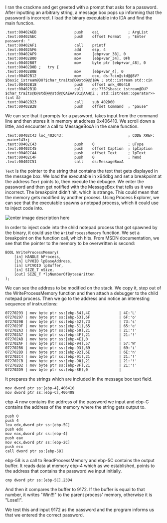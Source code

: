 
I ran the crackme and get greeted with a prompt that asks for a password. After inputting an arbitrary string, a message box pops up informing that the password is incorrect. I load the binary executable into IDA and find the main function. 

    .text:00402AEB                 push    esi             ; ArgList
    .text:00402AEC                 push    offset Format   ; "Enter password: "
    .text:00402AF1                 call    printf
    .text:00402AF6                 add     esp, 4
    .text:00402AF9                 mov     [ebp+var_38], 0
    .text:00402B00                 mov     [ebp+var_34], 0Fh
    .text:00402B07                 mov     byte ptr [ebp+var_48], 0
    .text:00402B0B ;   try {
    .text:00402B0B                 mov     [ebp+var_4], 0
    .text:00402B12                 mov     ecx, ds:?cin@std@@3V?$basic_istream@DU?$char_traits@D@std@@@1@A ; std::istream std::cin
    .text:00402B18                 push    offset unk_406410
    .text:00402B1D                 call    ds:??5?$basic_istream@DU?$char_traits@D@std@@@std@@QAEAAV01@AAH@Z ; std::istream::operator>>(int &)
    .text:00402B23                 call    sub_402D60
    .text:00402B28                 push    offset Command  ; "pause"

We can see that it prompts for a password, takes input from the command line and then stores it in memory at address 0x406410. We scroll down a little, and encounter a call to MessageBoxA in the same function.

    .text:00402C43 loc_402C43:                             ; CODE XREF: _main+143↑j
    .text:00402C43                 push    0               ; uType
    .text:00402C45                 push    offset Caption  ; lpCaption
    .text:00402C4A                 push    offset Text     ; lpText
    .text:00402C4F                 push    0               ; hWnd
    .text:00402C51                 call    ds:MessageBoxA

`Text` is the pointer to the string that contains the text that gets displayed in the message box. We load the executable in x64dbg and set a breakpoint at the address `Text` points to, then execute the debugee. We enter the password and then get notified with the MessageBox that tells us it was incorrect. The breakpoint didn't hit, which is strange. This could mean that the memory gets modified by another process. Using Process Explorer, we can see that the executable spawns a notepad process, which it could use to inject code into.

![enter image description here](https://i.imgur.com/JxgcGx8.png)

In order to inject code into the child notepad process that got spawned by the binary, it could use the `WriteProcessMemory` function. We set a breakpoint on the function call, which hits. From MSDN documentation, we see that the pointer to the memory to be overwritten is second:

    BOOL WriteProcessMemory( 
	    [in] HANDLE hProcess, 
	    [in] LPVOID lpBaseAddress, 
	    [in] LPCVOID lpBuffer, 
	    [in] SIZE_T nSize, 
	    [out] SIZE_T *lpNumberOfBytesWritten 
    );

We can see the address to be modified on the stack. We copy it, step out of the WriteProcessMemory function and then attach a debugger to the child notepad process. Then we go to the address and notice an interesting sequence of instructions:

    07270293 | mov byte ptr ss:[ebp-54],4C             | 4C:'L'
    07270297 | mov byte ptr ss:[ebp-53],6F             | 6F:'o'
    0727029B | mov byte ptr ss:[ebp-52],73             | 73:'s'
    0727029F | mov byte ptr ss:[ebp-51],65             | 65:'e'
    072702A3 | mov byte ptr ss:[ebp-50],21             | 21:'!'
    072702A7 | mov byte ptr ss:[ebp-4F],21             | 21:'!'
    072702AB | mov byte ptr ss:[ebp-4E],0              |
    072702AF | mov byte ptr ss:[ebp-94],57             | 57:'W'
    072702B6 | mov byte ptr ss:[ebp-93],69             | 69:'i'
    072702BD | mov byte ptr ss:[ebp-92],6E             | 6E:'n'
    072702C4 | mov byte ptr ss:[ebp-91],21             | 21:'!'
    072702CB | mov byte ptr ss:[ebp-90],21             | 21:'!'
    072702D2 | mov byte ptr ss:[ebp-8F],21             | 21:'!'
    072702D9 | mov byte ptr ss:[ebp-8E],0              |

It prepares the strings which are included in the message box text field. 

    mov dword ptr ss:[ebp-4],406410
    mov dword ptr ss:[ebp-C],406408

ebp-4 now contains the address of the password we input and ebp-C contains the address of the memory where the string gets output to.

    push 0
    push 4
    lea edx,dword ptr ss:[ebp-5C]
    push edx
    mov eax,dword ptr ss:[ebp-4]
    push eax
    mov ecx,dword ptr ss:[ebp-2C]
    push ecx
    call dword ptr ss:[ebp-58]

ebp-58 is a call to ReadProcessMemory and ebp-5C contains the output buffer. It reads data at memory ebp-4 which as we established, points to the address that contains the password we input initially.

    cmp dword ptr ss:[ebp-5C],23D4

And then it compares the buffer to 9172. If the buffer is equal to that number, it writes "Win!!!" to the parent process' memory, otherwise it is "Lose!!".

We test this and input 9172 as the password and the program informs us that we entered the correct password.